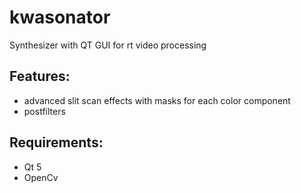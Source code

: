 # kwasonator

Synthesizer with QT GUI for rt video processing 

## Features:
- advanced slit scan effects with masks for each color component
- postfilters

## Requirements:
- Qt 5
- OpenCv
